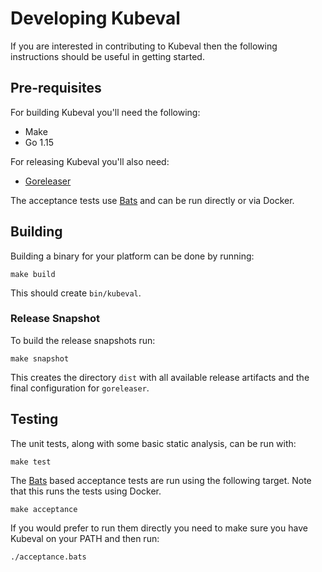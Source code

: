 # Developing Kubeval

If you are interested in contributing to Kubeval then the following instructions should
be useful in getting started.

## Pre-requisites

For building Kubeval you'll need the following:

* Make
* Go 1.15

For releasing Kubeval you'll also need:

* [Goreleaser](https://goreleaser.com/)

The acceptance tests use [Bats](https://github.com/sstephenson/bats) and can be run
directly or via Docker.


## Building

Building a binary for your platform can be done by running:

```
make build
```

This should create `bin/kubeval`.

### Release Snapshot

To build the release snapshots run:

```
make snapshot
```

This creates the directory `dist` with all available release artifacts and the final configuration for `goreleaser`.

## Testing

The unit tests, along with some basic static analysis, can be run with:

```
make test
```

The [Bats](https://github.com/sstephenson/bats) based acceptance tests
are run using the following target. Note that this runs the tests using Docker.

```
make acceptance
```

If you would prefer to run them directly you need to make sure you have Kubeval
on your PATH and then run:

```
./acceptance.bats
```

